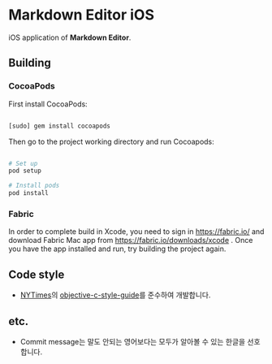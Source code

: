 # Markdown Editor iOS
iOS application of **Markdown Editor**.

## Building

### CocoaPods

First install CocoaPods:

```bash

[sudo] gem install cocoapods
```

Then go to the project working directory and run Cocoapods:

```bash

# Set up
pod setup

# Install pods
pod install
```

### Fabric

In order to complete build in Xcode, you need to sign in https://fabric.io/ and download Fabric Mac app from https://fabric.io/downloads/xcode . Once you have the app installed and run, try building the project again.

## Code style

* [NYTimes](https://github.com/NYTimes)의 [objective-c-style-guide](https://github.com/NYTimes/objective-c-style-guide)를 준수하여 개발합니다.

## etc.

* Commit message는 말도 안되는 영어보다는 모두가 알아볼 수 있는 한글을 선호합니다.